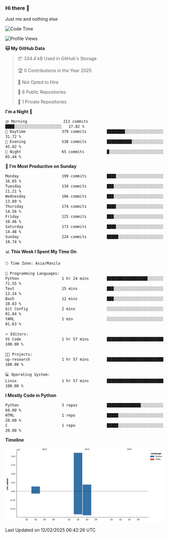 ### Hi there 👋

Just me and nothing else


<!--START_SECTION:waka-->
![Code Time](http://img.shields.io/badge/Code%20Time-723%20hrs%2049%20mins-blue)

![Profile Views](http://img.shields.io/badge/Profile%20Views-2-blue)

**🐱 My GitHub Data** 

> 📦 334.4 kB Used in GitHub's Storage 
 > 
> 🏆 0 Contributions in the Year 2025
 > 
> 🚫 Not Opted to Hire
 > 
> 📜 6 Public Repositories 
 > 
> 🔑 1 Private Repositories 
 > 
**I'm a Night 🦉** 

```text
🌞 Morning                213 commits         ████░░░░░░░░░░░░░░░░░░░░░   17.82 % 
🌆 Daytime                379 commits         ████████░░░░░░░░░░░░░░░░░   31.72 % 
🌃 Evening                538 commits         ███████████░░░░░░░░░░░░░░   45.02 % 
🌙 Night                  65 commits          █░░░░░░░░░░░░░░░░░░░░░░░░   05.44 % 
```
📅 **I'm Most Productive on Sunday** 

```text
Monday                   199 commits         ████░░░░░░░░░░░░░░░░░░░░░   16.65 % 
Tuesday                  134 commits         ███░░░░░░░░░░░░░░░░░░░░░░   11.21 % 
Wednesday                166 commits         ███░░░░░░░░░░░░░░░░░░░░░░   13.89 % 
Thursday                 174 commits         ████░░░░░░░░░░░░░░░░░░░░░   14.56 % 
Friday                   125 commits         ███░░░░░░░░░░░░░░░░░░░░░░   10.46 % 
Saturday                 173 commits         ████░░░░░░░░░░░░░░░░░░░░░   14.48 % 
Sunday                   224 commits         █████░░░░░░░░░░░░░░░░░░░░   18.74 % 
```


📊 **This Week I Spent My Time On** 

```text
🕑︎ Time Zone: Asia/Manila

💬 Programming Languages: 
Python                   1 hr 24 mins        ██████████████████░░░░░░░   71.55 % 
Text                     15 mins             ███░░░░░░░░░░░░░░░░░░░░░░   13.24 % 
Bash                     12 mins             ███░░░░░░░░░░░░░░░░░░░░░░   10.83 % 
Git Config               2 mins              ░░░░░░░░░░░░░░░░░░░░░░░░░   01.84 % 
YAML                     1 min               ░░░░░░░░░░░░░░░░░░░░░░░░░   01.63 % 

🔥 Editors: 
VS Code                  1 hr 57 mins        █████████████████████████   100.00 % 

🐱‍💻 Projects: 
up-research              1 hr 57 mins        █████████████████████████   100.00 % 

💻 Operating System: 
Linux                    1 hr 57 mins        █████████████████████████   100.00 % 
```

**I Mostly Code in Python** 

```text
Python                   3 repos             ███████████████░░░░░░░░░░   60.00 % 
HTML                     1 repo              █████░░░░░░░░░░░░░░░░░░░░   20.00 % 
C                        1 repo              █████░░░░░░░░░░░░░░░░░░░░   20.00 % 
```



**Timeline**

![Lines of Code chart](https://raw.githubusercontent.com/brutist/brutist/main/assets/bar_graph.png)


 Last Updated on 12/02/2025 06:42:26 UTC
<!--END_SECTION:waka-->
